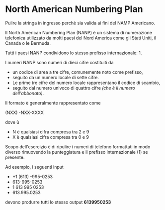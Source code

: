 # North American Numbering Plan 

Pulire la stringa in ingresso perchè sia valida ai fini del NAMP Americano.

Il North American Numbering Plan (NANP) è un sistema di numerazione telefonica utilizzato da molti paesi del Nord America come gli Stati Uniti, il Canada o le Bermuda. 

Tutti i paesi NANP condividono lo stesso prefisso internazionale: 1.

I numeri NANP sono numeri di dieci cifre costituiti da 
- un codice di area a tre cifre, comunemente noto come prefisso,
- seguito da un numero locale di sette cifre. 
- Le prime tre cifre del numero locale rappresentano il codice di scambio, 
- seguito dal numero univoco di quattro cifre *(che è il numero dell'abbonato)*.

Il formato è generalmente rappresentato come

(NXX) -NXX-XXXX

dove ù
- N è qualsiasi cifra compresa tra 2 e 9
- X è qualsiasi cifra compresa tra 0 e 9

Scopo dell'esercizio è di ripulire i numeri di telefono formattati in modo diverso rimuovendo la punteggiatura e il prefisso internazionale (1) se presente.

Ad esempio, i seguenti input

- +1 (613) -995-0253
- 613-995-0253
- 1 613 995 0253
- 613.995.0253

devono produrre tutti lo stesso output **6139950253**
